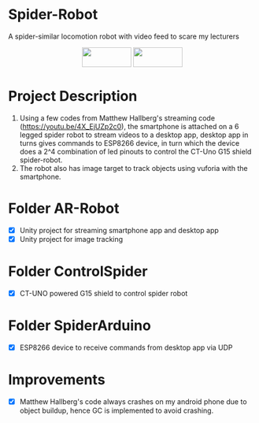 # Spider-Robot
A spider-similar locomotion robot with video feed to scare my lecturers

<div align="center">
<img width="100" height="40" src="https://media.giphy.com/media/fU43JVDDEdu4ARzo8f/giphy-downsized-large.gif">
<img width="100" height="40" src="https://media.giphy.com/media/Ze44V3ghH88XEgKDFU/giphy-downsized-large.gif">
</div>

# Project Description
1. Using a few codes from Matthew Hallberg's streaming code (https://youtu.be/4X_EjUZp2c0), the smartphone is attached on a 6 legged spider robot to stream videos to a desktop app, desktop app in turns gives commands to ESP8266 device, in turn which the device does a 2^4 combination of led pinouts to control the CT-Uno G15 shield spider-robot.
2. The robot also has image target to track objects using vuforia with the smartphone.

# Folder AR-Robot
- [x] Unity project for streaming smartphone app and desktop app 
- [x] Unity project for image tracking

# Folder ControlSpider
- [x] CT-UNO powered G15 shield to control spider robot

# Folder SpiderArduino
- [x] ESP8266 device to receive commands from desktop app via UDP

# Improvements
- [x] Matthew Hallberg's code always crashes on my android phone due to object buildup, hence GC is implemented to avoid crashing.
